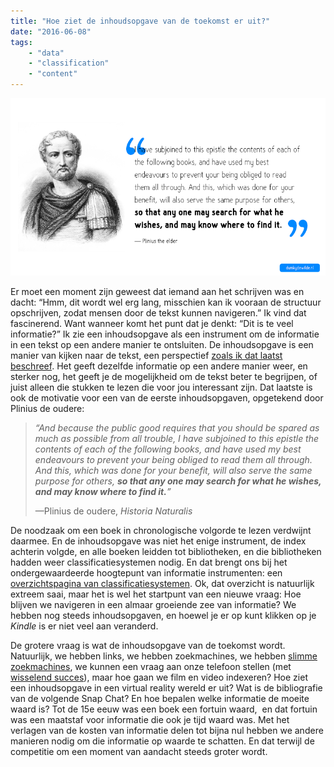 ```yaml
---
title: "Hoe ziet de inhoudsopgave van de toekomst er uit?"
date: "2016-06-08"
tags:
    - "data"
    - "classification"
    - "content"
---
```


![Plinius the Elder quote](images/quote-plinius-the-elder.png)

Er moet een moment zijn geweest dat iemand aan het schrijven was en dacht: “Hmm, dit wordt wel erg lang, misschien kan ik vooraan de structuur opschrijven, zodat mensen door de tekst kunnen navigeren.” Ik vind dat fascinerend. Want wanneer komt het punt dat je denkt: “Dit is te veel informatie?” Ik zie een inhoudsopgave als een instrument om de informatie in een tekst op een andere manier te ontsluiten. De inhoudsopgave is een manier van kijken naar de tekst, een perspectief [zoals ik dat laatst beschreef](/posts/feiten-spreken-niet-voor-zichzelf-perspectieven-in-visuele-communicatie/). Het geeft dezelfde informatie op een andere manier weer, en sterker nog, het geeft je de mogelijkheid om de tekst beter te begrijpen, of juist alleen die stukken te lezen die voor jou interessant zijn. Dat laatste is ook de motivatie voor een van de eerste inhoudsopgaven, opgetekend door Plinius de oudere:

> _“And because the public good requires that you should be spared as much as possible from all trouble, I have subjoined to this epistle the contents of each of the following books, and have used my best endeavours to prevent your being obliged to read them all through. And this, which was done for your benefit, will also serve the same purpose for others, **so that any one may search for what he wishes, and may know where to find it.**”_
> 
> —Plinius de oudere, _Historia Naturalis_

De noodzaak om een boek in chronologische volgorde te lezen verdwijnt daarmee. En de inhoudsopgave was niet het enige instrument, de index achterin volgde, en alle boeken leidden tot bibliotheken, en die bibliotheken hadden weer classificatiesystemen nodig. En dat brengt ons bij het ondergewaardeerde hoogtepunt van informatie instrumenten: een [overzichtspagina van classificatiesystemen](https://en.wikipedia.org/wiki/Library_classification). Ok, dat overzicht is natuurlijk extreem saai, maar het is wel het startpunt van een nieuwe vraag: Hoe blijven we navigeren in een almaar groeiende zee van informatie? We hebben nog steeds inhoudsopgaven, en hoewel je er op kunt klikken op je _Kindle_ is er niet veel aan veranderd.

De grotere vraag is wat de inhoudsopgave van de toekomst wordt. Natuurlijk, we hebben links, we hebben zoekmachines, we hebben [slimme zoekmachines](https://www.wolframalpha.com/), we kunnen een vraag aan onze telefoon stellen (met [wisselend succes](https://twitter.com/dumkydewilde/status/740421850589745152)), maar hoe gaan we film en video indexeren? Hoe ziet een inhoudsopgave in een virtual reality wereld er uit? Wat is de bibliografie van de volgende Snap Chat? En hoe bepalen welke informatie de moeite waard is? Tot de 15e eeuw was een boek een fortuin waard,  en dat fortuin was een maatstaf voor informatie die ook je tijd waard was. Met het verlagen van de kosten van informatie delen tot bijna nul hebben we andere manieren nodig om die informatie op waarde te schatten. En dat terwijl de competitie om een moment van aandacht steeds groter wordt.
